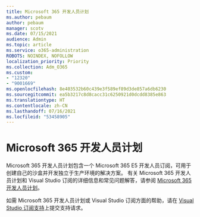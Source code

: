 ```yaml
---
title: Microsoft 365 开发人员计划
ms.author: pebaum
author: pebaum
manager: scotv
ms.date: 07/15/2021
audience: Admin
ms.topic: article
ms.service: o365-administration
ROBOTS: NOINDEX, NOFOLLOW
localization_priority: Priority
ms.collection: Adm_O365
ms.custom:
- "12320"
- "9001669"
ms.openlocfilehash: 8e403532b60c439e3f589ef89d3de857a6db6230
ms.sourcegitcommit: ea5b3217c8d8cacc31c6250921d0dcdd8385e863
ms.translationtype: HT
ms.contentlocale: zh-CN
ms.lasthandoff: 07/16/2021
ms.locfileid: "53458905"
---
```

# <a name="microsoft-365-developer-program"></a>Microsoft 365 开发人员计划

Microsoft 365 开发人员计划包含一个 Microsoft 365 E5 开发人员订阅，可用于创建自己的沙盒并开发独立于生产环境的解决方案。 有关 Microsoft 365 开发人员计划和 Visual Studio 订阅的详细信息和常见问题解答，请参阅 [Microsoft 365 开发人员计划](/office/developer-program/microsoft-365-developer-program)。

如需 Microsoft 365 开发人员计划或 Visual Studio 订阅方面的帮助，请在 [Visual Studio 订阅支持](https://visualstudio.microsoft.com/subscriptions/support/)上提交支持请求。